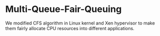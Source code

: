 # Multi-Queue-Fair-Queuing
We modified CFS algorithm in Linux kernel and Xen hypervisor to make them fairly allocate CPU resources into different applications. 
